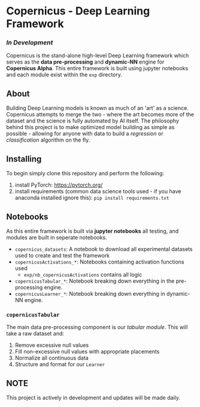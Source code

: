 # Copernicus - Deep Learning Framework
### *In Development*
Copernicus is the stand-alone high-level Deep Learning framework which serves as the **data pre-processing** and **dynamic-NN** engine for **Copernicus Alpha**. This entire framework is built using jupyter notebooks and each module exist within the ```exp``` directory. 

## About
Building Deep Learning models is known as much of an 'art' as a science. Copernicus attempts to merge the two - where the art becomes more of the dataset and the science is fully automated by AI itself. The philosophy behind this project is to make optimized model building as simple as possible - allowing for anyone with data to build a *regression* or *classification* algorithm on the fly. 

## Installing
To begin simply clone this repository and perform the following: 
1. install PyTorch: https://pytorch.org/
2. install requirements (common data science tools used - if you have anaconda installed ignore this): ```pip install requirements.txt```

## Notebooks
As this entire framework is built via **jupyter notebooks** all testing, and modules are built in seperate notebooks. 

* ```copernicus_datasets```: A notebook to download all experimental datasets used to create and test the framework
* ```copernicusActivations_*```: Notebooks containing activation functions used
    * ```exp/nb_copernicusActivations``` contains all logic
* ```copernicusTabular_*```: Notebook breaking down everything in the pre-processing engine.
* ```copernicusLearner_*```: Notebook breaking down everything in dynamic-NN engine.

### ```copernicusTabular```
The main data pre-processing component is our *tabular module*. This will take a raw dataset and:
1. Remove excessive null values
2. Fill non-excessive null values with appropriate placements
3. Normalize all continuous data
4. Structure and format for our ```Learner```

## NOTE
This project is actively in development and updates will be made daily. 
